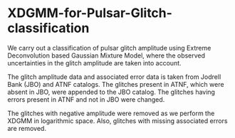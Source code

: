 # XDGMM-for-Pulsar-Glitch-classification

We carry out a classification of pulsar glitch amplitude using Extreme Deconvolution based Gaussian Mixture Model, where the observed uncertainties in the glitch amplitude are taken into account.

The glitch amplitude data and associated error data is taken from Jodrell Bank (JBO) and ATNF catalogs. The glitches present in ATNF, which were absent in JBO, were appended to the JBO catalog. The glitches having errors present in ATNF and not in JBO were changed.

The glitches with negative amplitude were removed as we perform the XDGMM in logarithmic space. Also, glitches with missing associated errors are removed.
